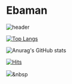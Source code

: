 # Ebaman

![header](https://capsule-render.vercel.app/api?type=waving&color=auto&height=250&section=header&text=Seungmin%20Park&fontSize=90)

[![Top Langs](https://github-readme-stats.vercel.app/api/top-langs/?username=smpark0213&layout=compact)](https://github.com/smpark0213/Park-Seung-min)


![Anurag's GitHub stats](https://github-readme-stats.vercel.app/api?username=smpark0213&show_icons=true&theme=radical&count_private=true&include_all_commits=ture&show_icons)


[![Hits](https://hits.seeyoufarm.com/api/count/incr/badge.svg?url=https%3A%2F%2Fgithub.com%2Fsmpark0213%2Fhit-counter&count_bg=%239200FF&title_bg=%2300E7FF&icon=&icon_color=%23F30000&title=Hits&edge_flat=false)](https://hits.seeyoufarm.com)


<img src="https://img.shields.io/badge/C%20Language-FF0000?style=flat-square&logo=A8B9CC&logoColor=white"/></a>&nbsp 


